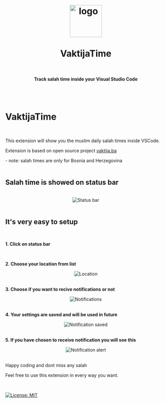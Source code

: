 <h1 align="center">
  <br>
    <img src="https://github.com/Enzzza/vaktijatime/blob/master/images/icon.png?raw=true" alt="logo" width="100">
  <br><br>
  VaktijaTime
  <br>
  <br>
</h1>

<h4 align="center">Track  salah time inside your Visual Studio Code</h4>
<br>


<br>

# VaktijaTime

<br />
<p>This extension will show you the muslim daily salah times inside VSCode.</p> 
<p>Extension is based on open source project <a href="https://vaktija.ba/">vaktija.ba</a></p>
- note: salah times are only for Bosnia and Herzegovina
<br />
<br />

## Salah time is showed on status bar

<br />
<p align="center" style="margin: 0 10%">
  <img src="https://github.com/Enzzza/vaktijatime/blob/master/images/StatusBar.PNG?raw=true" alt="Status bar" />
</p>
<br />

## It's very easy to setup

<br />

**1. Click on status bar**

<br />

**2. Choose your location from list**

<p align="center" style="margin: 0 10%">
  <img src="https://github.com/Enzzza/vaktijatime/blob/master/images/Location.PNG?raw=true" alt="Location" />
</p>

<br/>

**3. Choose if you want to recive notifications or not**

<p align="center" style="margin: 0 10%">
  <img src="https://github.com/Enzzza/vaktijatime/blob/master/images/NotificationTime.PNG?raw=true" alt="Notifications" />
</p>

<br/>

**4. Your settings are saved and will be used in future**

<p align="center" style="margin: 0 10%">
  <img src="https://github.com/Enzzza/vaktijatime/blob/master/images/SettingsSaved.PNG?raw=true" alt="Notification saved" />
</p>

<br/>

**5. If you have chosen to receive notification you will see this**

<p align="center" style="margin: 0 10%">
  <img src="https://github.com/Enzzza/vaktijatime/blob/master/images/NotificationAlert.PNG?raw=true" alt="Notification alert" />
</p>

<br/>

<p>Happy coding and dont miss any salah </p>

<p>Feel free to use this extension in every way you want.</p>
<br/>

[![License: MIT](https://img.shields.io/badge/License-MIT-yellow.svg)](https://opensource.org/licenses/MIT)

